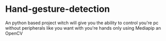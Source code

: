 # Hand-gesture-detection
An python based project witch will give you the ability to control you're pc without peripherals like you want with you're hands only using Mediapip an OpenCV
